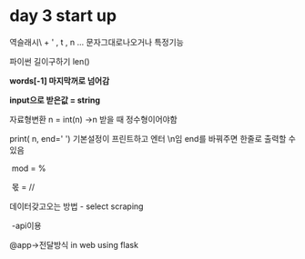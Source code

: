 # day 3 start up

역슬래시\ +  \' , t , n ... 문자그대로나오거나 특정기능 

파이썬 길이구하기  len()

**words[-1] 마지막꺼로 넘어감**

**input으로 받은값 = string**

자료형변환 n = int(n) ->n 받을 때 정수형이어야함

print( n, end=' ') 기본설정이 프린트하고 엔터 \n임 end를 바꿔주면 한줄로 출력할 수 있음

​	mod = %

​	몫 = //

데이터갖고오는 방법 - select scraping

​									-api이용

@app->전달방식 in web    using flask